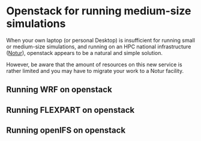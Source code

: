 # Openstack for running medium-size simulations

When your own laptop (or personal Desktop) is insufficient for running small or medium-size simulations, and running on an HPC national infrastructure ([Notur](https://www.sigma2.no/content/high-performance-computing)), openstack appears to be a natural and simple solution.

However, be aware that the amount of resources on this new service is rather limited and you may have to migrate your work to a Notur facility.


## Running WRF on openstack

## Running FLEXPART on openstack

## Running openIFS on openstack

